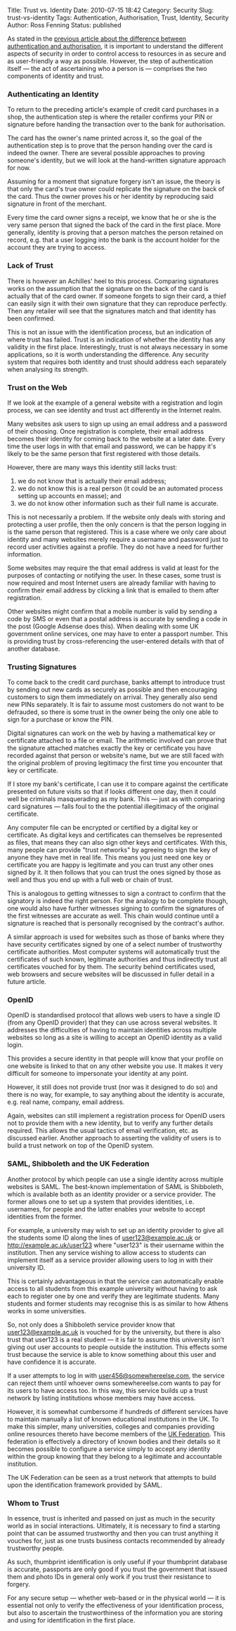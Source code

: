 Title: Trust vs. Identity 
Date: 2010-07-15 18:42
Category: Security
Slug: trust-vs-identity
Tags: Authentication, Authorisation, Trust, Identity, Security
Author: Ross Fenning
Status: published

As stated in the [previous article about the difference between
authentication and authorisation](/authorisation-vs-authentication.md),
it is important to understand the different aspects of security in order
to control access to resources in as secure and as user-friendly a way
as possible. However, the step of authentication itself — the act of
ascertaining who a person is — comprises the two components of identity
and trust.

### Authenticating an Identity

To return to the preceding article's example of credit card purchases in
a shop, the authentication step is where the retailer confirms your PIN
or signature before handing the transaction over to the bank for
authorisation.

The card has the owner's name printed across it, so the goal of the
authentication step is to prove that the person handing over the card is
indeed the owner. There are several possible approaches to proving
someone's identity, but we will look at the hand-written signature
approach for now.

Assuming for a moment that signature forgery isn't an issue, the theory
is that only the card's true owner could replicate the signature on the
back of the card. Thus the owner proves his or her identity by
reproducing said signature in front of the merchant.

Every time the card owner signs a receipt, we know that he or she is the
very same person that signed the back of the card in the first place.
More generally, identity is proving that a person matches the person
retained on record, e.g. that a user logging into the bank is the
account holder for the account they are trying to access.

### Lack of Trust

There is however an Achilles' heel to this process. Comparing signatures
works on the assumption that the signature on the back of the card is
actually that of the card owner. If someone forgets to sign their card,
a thief can easily sign it with their own signature that they can
reproduce perfectly. Then any retailer will see that the signatures
match and that identity has been confirmed.

This is not an issue with the identification process, but an indication
of where trust has failed. Trust is an indication of whether the
identity has any validity in the first place. Interestingly, trust is
not always necessary in some applications, so it is worth understanding
the difference. Any security system that requires both identity and
trust should address each separately when analysing its strength.

### Trust on the Web

If we look at the example of a general website with a registration and
login process, we can see identity and trust act differently in the
Internet realm.

Many websites ask users to sign up using an email address and a password
of their choosing. Once registration is complete, their email address
becomes their identity for coming back to the website at a later date.
Every time the user logs in with that email and password, we can be
happy it's likely to be the same person that first registered with those
details.

However, there are many ways this identity still lacks trust:

1.  we do not know that is actually their email address;
2.  we do not know this is a real person (it could be an automated
    process setting up accounts en masse); and
3.  we do not know other information such as their full name is
    accurate.

This is not necessarily a problem. If the website only deals with
storing and protecting a user profile, then the only concern is that the
person logging in is the same person that registered. This is a case
where we only care about identity and many websites merely require a
username and password just to record user activities against a profile.
They do not have a need for further information.

Some websites may require the that email address is valid at least for
the purposes of contacting or notifying the user. In these cases, some
trust is now required and most Internet users are already familiar with
having to confirm their email address by clicking a link that is emailed
to them after registration.

Other websites might confirm that a mobile number is valid by sending a
code by SMS or even that a postal address is accurate by sending a code
in the post (Google Adsense does this). When dealing with some UK
government online services, one may have to enter a passport number.
This is providing trust by cross-referencing the user-entered details
with that of another database.

### Trusting Signatures

To come back to the credit card purchase, banks attempt to introduce
trust by sending out new cards as securely as possible and then
encouraging customers to sign them immediately on arrival. They
generally also send new PINs separately. It is fair to assume most
customers do not want to be defrauded, so there is some trust in the
owner being the only one able to sign for a purchase or know the PIN.

Digital signatures can work on the web by having a mathematical key or
certificate attached to a file or email. The arithmetic involved can
prove that the signature attached matches exactly the key or certificate
you have recorded against that person or website's name, but we are
still faced with the original problem of proving legitimacy the first
time you encounter that key or certificate.

If I store my bank's certificate, I can use it to compare against the
certificate presented on future visits so that if looks different one
day, then it could well be criminals masquerading as my bank. This —
just as with comparing card signatures — falls foul to the the potential
illegitimacy of the original certificate.

Any computer file can be encrypted or certified by a digital key or
certificate. As digital keys and certificates can themselves be
represented as files, that means they can also sign other keys and
certificates. With this, many people can provide "trust networks" by
agreeing to sign the key of anyone they have met in real life. This
means you just need one key or certificate you are happy is legitimate
and you can trust any other ones signed by it. It then follows that you
can trust the ones signed by those as well and thus you end up with a
full web or chain of trust.

This is analogous to getting witnesses to sign a contract to confirm
that the signatory is indeed the right person. For the analogy to be
complete though, one would also have further witnesses signing to
confirm the signatures of the first witnesses are accurate as well. This
chain would continue until a signature is reached that is personally
recognised by the contract's author.

A similar approach is used for websites such as those of banks where
they have security certificates signed by one of a select number of
trustworthy certificate authorities. Most computer systems will
automatically trust the certificates of such known, legitimate
authorities and thus indirectly trust all certificates vouched for by
them. The security behind certificates used, web browsers and secure
websites will be discussed in fuller detail in a future article.

### OpenID

OpenID is standardised protocol that allows web users to have a single
ID (from any OpenID provider) that they can use across several
websites. It addresses the difficulties of having to maintain identities
across multiple websites so long as a site is willing to accept an
OpenID identity as a valid login.

This provides a secure identity in that people will know that your
profile on one website is linked to that on any other website you use.
It makes it very difficult for someone to impersonate your identity at
any point.

However, it still does not provide trust (nor was it designed to do so)
and there is no way, for example, to say anything about the identity is
accurate, e.g. real name, company, email address.

Again, websites can still implement a registration process for OpenID
users not to provide them with a new identity, but to verify any further
details required. This allows the usual tactics of email verification,
etc. as discussed earlier. Another approach to asserting the validity of
users is to build a trust network on top of the OpenID system.

### SAML, Shibboleth and the UK Federation

Another protocol by which people can use a single identity across
multiple websites is SAML. The best-known implementation of SAML is
Shibboleth, which is available both as an identity provider or a service
provider. The former allows one to set up a system that provides
identities, i.e. usernames, for people and the latter enables your
website to accept identities from the former.

For example, a university may wish to set up an identity provider to
give all the students some ID along the lines of user123@example.ac.uk
or http://example.ac.uk/user123 where "user123" is their username within
the institution. Then any service wishing to allow access to students
can implement itself as a service provider allowing users to log in with
their university ID.

This is certainly advantageous in that the service can automatically
enable access to all students from this example university without
having to ask each to register one by one and verify they are legitimate
students. Many students and former students may recognise this is as
similar to how Athens works in some universities.

So, not only does a Shibboleth service provider know that
user123@example.ac.uk is vouched for by the university, but there is
also trust that user123 is a real student — it is fair to assume this
university isn't giving out user accounts to people outside the
institution. This effects some trust because the service is able to know
something about this user and have confidence it is accurate.

If a user attempts to log in with user456@somewhereelse.com, the service
can reject them until whoever owns somewhereelse.com wants to pay for
its users to have access too. In this way, this service builds up a
trust network by listing institutions whose members may have access.

However, it is somewhat cumbersome if hundreds of different services
have to maintain manually a list of known educational institutions in
the UK. To make this simpler, many universities, colleges and companies
providing online resources thereto have become members of the [UK
Federation](http://www.ukfederation.org.uk/). This federation is
effectively a directory of known bodies and their details so it becomes
possible to configure a service simply to accept any identity within the
group knowing that they belong to a legitimate and accountable
institution.

The UK Federation can be seen as a trust network that attempts to build
upon the identification framework provided by SAML.

### Whom to Trust

In essence, trust is inherited and passed on just as much in the
security world as in social interactions. Ultimately, it is necessary to
find a starting point that can be assumed trustworthy and then you can
trust anything it vouches for, just as one trusts business contacts
recommended by already trustworthy people.

As such, thumbprint identification is only useful if your thumbprint
database is accurate, passports are only good if you trust the
government that issued them and photo IDs in general only work if you
trust their resistance to forgery.

For any secure setup — whether web-based or in the physical world — it
is essential not only to verify the effectiveness of your identification
process, but also to ascertain the trustworthiness of the information
you are storing and using for identification in the first place.
